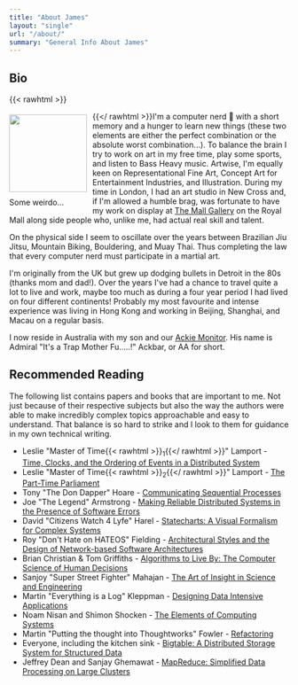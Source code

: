 ```yaml
---
title: "About James"
layout: "single"
url: "/about/"
summary: "General Info About James"
---
```

## Bio
{{< rawhtml >}}<figure style="float:left; margin: 5px 0px 0px 0px"> <img src="/jcanoli.png" style="margin: 0px 10px 10px 0px; height:140px; width:auto; vertical-align:left; border:0"/> <figcaption style="margin: 0px 0px 0px 0px;">Some weirdo...</figcaption></figure> {{</ rawhtml  >}}I'm a computer nerd 🧐 with a short memory and a hunger to learn new things (these two elements are either the perfect combination or the absolute worst combination...). To balance the brain I try to work on art in my free time, play some sports, and listen to Bass Heavy music.  Artwise, I'm equally keen on Representational Fine Art, Concept Art for Entertainment Industries, and Illustration.  During my time in London, I had an art studio in New Cross and, if I'm allowed a humble brag, was fortunate to have my work on display at [The Mall Gallery](https://www.mallgalleries.org.uk/) on the Royal Mall along side people who, unlike me, had actual real skill and talent.

On the physical side I seem to oscillate over the years between Brazilian Jiu Jitsu, Mountain Biking, Bouldering, and Muay Thai.  Thus completing the law that every computer nerd must participate in a martial art.

I'm originally from the UK but grew up dodging bullets in Detroit in the 80s (thanks mom and dad!). Over the years I've had a chance to travel quite a lot to live and work, maybe too much as during a four year period I had lived on four different continents!  Probably my most favourite and intense experience was living in Hong Kong and working in Beijing, Shanghai, and Macau on a regular basis.

I now reside in Australia with my son and our [Ackie Monitor](https://en.wikipedia.org/wiki/Spiny-tailed_monitor). His name is Admiral "It's a Trap Mother Fu.....!" Ackbar, or AA for short.


## Recommended Reading
The following list contains papers and books that are important to me.  Not just because of their respective subjects but also the way the authors were able to make incredibly complex topics approachable and easy to understand.  That balance is so hard to strike and I look to them for guidance in my own technical writing.

* Leslie "Master of Time{{< rawhtml >}}<sub>1</sub>{{</ rawhtml  >}}" Lamport - [Time, Clocks, and the Ordering of Events in a Distributed System](https://lamport.azurewebsites.net/pubs/time-clocks.pdf)
* Leslie "Master of Time{{< rawhtml >}}<sub>2</sub>{{</ rawhtml  >}}" Lamport - [The Part-Time Parliament](https://lamport.azurewebsites.net/pubs/lamport-paxos.pdf)
* Tony "The Don Dapper" Hoare - [Communicating Sequential Processes](https://www.cs.cmu.edu/~crary/819-f09/Hoare78.pdf)
* Joe "The Legend" Armstrong - [Making Reliable Distributed Systems in the Presence of Software Errors](https://erlang.org/download/armstrong_thesis_2003.pdf)
* David "Citizens Watch 4 Lyfe" Harel - [Statecharts: A Visual Formalism for Complex Systems](https://www.sciencedirect.com/science/article/pii/0167642387900359)
* Roy "Don't Hate on HATEOS" Fielding - [Architectural Styles and
the Design of Network-based Software Architectures](https://www.ics.uci.edu/~fielding/pubs/dissertation/top.htm)
* Brian Christian & Tom Griffiths - [Algorithms to Live By: The Computer Science of Human Decisions](https://www.goodreads.com/en/book/show/25666050)
* Sanjoy "Super Street Fighter" Mahajan - [The Art of Insight in Science and Engineering](https://ocw.mit.edu/courses/res-6-011-the-art-of-insight-in-science-and-engineering-mastering-complexity-fall-2014/pages/online-textbook/)
* Martin "Everything is a Log" Kleppman - [Designing Data Intensive Applications](https://www.oreilly.com/library/view/designing-data-intensive-applications/9781491903063/)
* Noam Nisan and Shimon Shocken - [The Elements of Computing Systems](https://mitpress.mit.edu/9780262539807/the-elements-of-computing-systems/)
* Martin "Putting the thought into Thoughtworks" Fowler - [Refactoring]()
* Everyone, including the kitchen sink - [Bigtable: A Distributed Storage System for Structured Data](https://static.googleusercontent.com/media/research.google.com/en//archive/bigtable-osdi06.pdf)
* Jeffrey Dean and Sanjay Ghemawat - [MapReduce: Simplified Data Processing on Large Clusters](https://storage.googleapis.com/pub-tools-public-publication-data/pdf/16cb30b4b92fd4989b8619a61752a2387c6dd474.pdf)